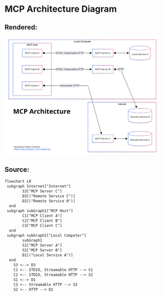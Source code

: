 # MCP Architecture Diagram

## Rendered:

![MCP Architecture Diagram](mcp.png)


## Source:

```mermaid
flowchart LR
 subgraph Internet["Internet"]
        S3["MCP Server C"]
        D3[("Remote Service C")]
        D2[("Remote Service B")]
  end
 subgraph subGraph1["MCP Host"]
        C1["MCP Client A"]
        C2["MCP Client B"]
        C3["MCP Client C"]
  end
 subgraph subGraph2["Local Computer"]
        subGraph1
        S1["MCP Server A"]
        S2["MCP Server B"]
        D1[("Local Service A")]
  end
    S3 <--> D3
    C1 <-- STDIO, Streamable HTTP --> S1
    C2 <-- STDIO, Streamable HTTP --> S2
    S1 <--> D1
    C3 <-- Streamable HTTP --> S3
    S2 <-- HTTP --> D2

